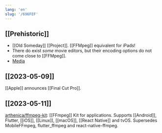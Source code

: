 ```yaml
---
lang: 'en'
slug: '/696FEF'
---
```


## [[Prehistoric]]

- [[Old Someday]] [[Project]]. [[FFMpeg]] equivalent for iPads!
- There do exist _some_ movie editors, but their encoding options do not come close to [[FFMpeg]].
- [Media](https://www.blackmagicdesign.com/media/release/20221020-02)

## [[2023-05-09]]

[[Apple]] announces [[Final Cut Pro]].

## [[2023-05-11]]

[arthenica/ffmpeg-kit](https://github.com/arthenica/ffmpeg-kit): [[FFmpeg]] Kit for applications. Supports [[Android]], Flutter, [[iOS]], [[Linux]], [[macOS]], [[React Native]] and tvOS. Supersedes MobileFFmpeg, flutter_ffmpeg and react-native-ffmpeg.
